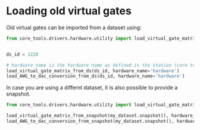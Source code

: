 Loading old virtual gates
=========================

Old virtual gates can be imported from a dataset using:
```python
from core_tools.drivers.hardware.utility import load_virtual_gate_matrix_from_ds, load_AWG_to_dac_conversion_from_ds


ds_id = 1220

# hardware_name is the hardware name as defined in the station (core tools defaults to hardware)
load_virtual_gate_matrix_from_ds(ds_id, hardware_name='hardware') 
load_AWG_to_dac_conversion_from_ds(ds_id, hardware_name='hardware')
```
In case you are using a differnt dataset, it is also possible to provide a snapshot.

```python
from core_tools.drivers.hardware.utility import load_virtual_gate_matrix_from_snapshot, load_AWG_to_dac_conversion_from_snapshot

load_virtual_gate_matrix_from_snapshot(my_dataset.snapshot(), hardware_name='hardware') 
load_AWG_to_dac_conversion_from_snapshot(my_dataset.snapshot(), hardware_name='hardware') 
```
